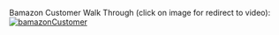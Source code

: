 Bamazon Customer Walk Through (click on image for redirect to video):
[![bamazonCustomer](https://user-images.githubusercontent.com/29715117/55272872-e790a100-5299-11e9-82e1-35e8419ecaec.JPG)](https://drive.google.com/file/d/1bXH_YPhMGfKGfy7HQtYrNtDUG4LSXKpn/view)
